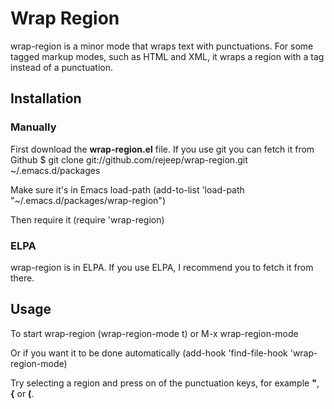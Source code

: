 # Wrap Region

wrap-region is a minor mode that wraps text with punctuations. For
some tagged markup modes, such as HTML and XML, it wraps a region
with a tag instead of a punctuation.

## Installation

### Manually
First download the **wrap-region.el** file. If you use git you can
fetch it from Github
    $ git clone git://github.com/rejeep/wrap-region.git ~/.emacs.d/packages
    
Make sure it's in Emacs load-path
    (add-to-list 'load-path "~/.emacs.d/packages/wrap-region")
    
Then require it
    (require 'wrap-region)
    
### ELPA
wrap-region is in ELPA. If you use ELPA, I recommend you to fetch it
from there.

## Usage
To start wrap-region
    (wrap-region-mode t) or M-x wrap-region-mode

Or if you want it to be done automatically
    (add-hook 'find-file-hook 'wrap-region-mode)

Try selecting a region and press on of the punctuation keys, for
example **"**, **{** or **(**.
